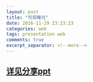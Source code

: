 ```yaml
---
layout: post
title: "可视曝光"
date: 2016-11-29 23:23:23
categories: web
tags: presentation web
comments: true
excerpt_separator: <!--more-->
---
```

<!--more-->

## [详见分享ppt](/resources/presentation/可视曝光1.pdf)